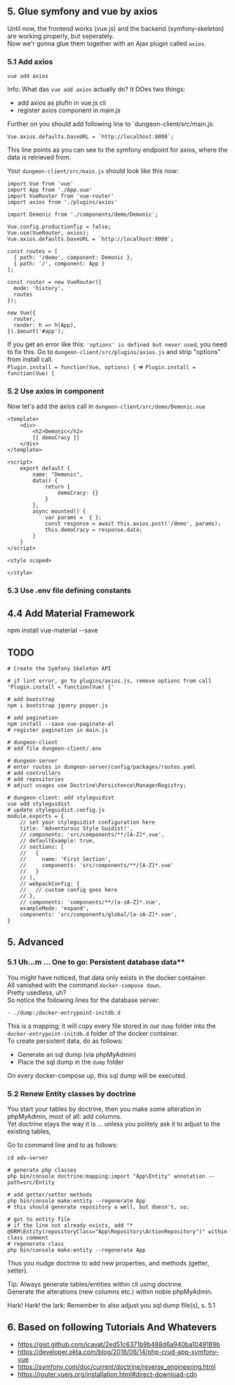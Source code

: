 ## 5. Glue symfony and vue by axios 

Until now, the frontend works (vue.js) and the backend (symfony-skeleton) are working properly, but seperately.  
Now we'r gonna glue them together with an Ajax plugin called `axios`.

### 5.1 Add axios

~~~cli
vue add axios
~~~

Info: What das `vue add axios` actually do?  It DOes two things:

* add axios as plufin in vue.js cli
* register axios component in main.js 

Further on you should add following line to `dungeon-client/src/main.js: 

~~~vue
Vue.axios.defaults.baseURL = `http://localhost:8000`;
~~~

This line points as you can see to the symfony endpoint for axios, where the data is retrieved from. 

Your `dungeon-client/src/main.js` should look like this now:

~~~vue
import Vue from 'vue'
import App from './App.vue'
import VueRouter from 'vue-router'
import axios from './plugins/axios'

import Demonic from './components/demo/Demonic';

Vue.config.productionTip = false;
Vue.use(VueRouter, axios);
Vue.axios.defaults.baseURL = `http://localhost:8000`;

const routes = [
  { path: '/demo', component: Demonic },
  { path: '/', component: App }
];

const router = new VueRouter({
  mode: 'history',
  routes
});

new Vue({
  router,
  render: h => h(App),
}).$mount('#app');
~~~

If you get an error like this: `'options' is defined but never used`; you need to fix this. 
Go to `dungeon-client/src/plugins/axios.js` and strip "options" from install call.   
`Plugin.install = function(Vue, options) {` => `Plugin.install = function(Vue) {` 

### 5.2 Use axios in component

Now let's add the axios call in `dungeon-client/src/demo/Demonic.vue`

~~~vue
<template>
    <div>
        <h2>Demonic</h2>
        {{ demoCracy }}
    </div>
</template>

<script>
    export default {
        name: "Demonic",
        data() {
            return {
                demoCracy: {}
            }
        },
        async mounted() {
            var params =  { };
            const response = await this.axios.post('/demo', params);
            this.demoCracy = response.data;
        }
    }
</script>

<style scoped>

</style>
~~~

### 5.3 Use .env file defining constants



## 4.4 Add Material Framework

npm install vue-material --save






## TODO 

~~~
# Create the Symfony Skeleton API

# if lint error, go to plugins/axios.js, remove options from call 'Plugin.install = function(Vue) {'

# add bootstrap
npm i bootstrap jquery popper.js

# add pagination 
npm install --save vue-paginate-al
# register pagination in main.js

# dungeon-client
# add file dungeon-client/.env

# dungeon-server
# enter routes in dungeon-server/config/packages/routes.yaml
# add controllers 
# add repositories
# adjust usages use Doctrine\Persistence\ManagerRegistry;

# dungeon-client: add styleguidist
vue add styleguidist
# update styleguidist.config.js
module.exports = {
	// set your styleguidist configuration here
	title: 'Adventurous Style Guidist!',
	// components: 'src/components/**/[A-Z]*.vue',
	// defaultExample: true,
	// sections: [
	//   {
	//     name: 'First Section',
	//     components: 'src/components/**/[A-Z]*.vue'
	//   }
	// ],
	// webpackConfig: {
	//   // custom config goes here
	// },
	// components: 'components/**/[a-zA-Z]*.vue',
	exampleMode: 'expand',
	components: 'src/components/global/[a-zA-Z]*.vue',
}

~~~



## 5. Advanced

### 5.1 Uh...m ... One to go: Persistent database data** 

You might have noticed, that data only exists in the docker container.  
All vanished with  the command `docker-compose down`.  
Pretty usedless, uh?  
So notice the following lines for the database server:

~~~
- ./dump:/docker-entrypoint-initdb.d
~~~

This is a mapping; it will copy every file stored in our `dump` folder into the `docker-entrypoint-initdb.d` folder of the docker container.  
To create persistent data, do as follows:

* Generate an sql dump (via phpMyAdmin)
* Place the sql dump in the `dump` folder

On every docker-compose up, this sql dump will be executed. 

### 5.2 Renew Entity classes by doctrine

You start your tables by doctrine, then you make some alteration in phpMyAdmin, most of all: add columns.  
Yet doctrine stays the way it is ... unless you politely ask it to adjust to the existing tables,

Go to command line and to as follows:

~~~
cd adv-server

# generate php classes
php bin/console doctrine:mapping:import "App\Entity" annotation --path=src/Entity

# add getter/setter methods
php bin/console make:entity --regenerate App
# this should generate repository a well, but doesn't, so:

# got to entity file
# if the line not already exists, add "* @ORM\Entity(repositoryClass="App\Repository\ActionRepository")" within class comment
# regenerate class
php bin/console make:entity --regenerate App
~~~

Thus you nudge doctrine to add new properties, and methods (getter, setter).

Tip: Always generate tables/entities within cli using doctrine.     
Generate the alterations (new columns etc.) within noble phpMyAdmin.

Hark! Hark! the lark: Remember to also adjust you sql dump file(s), s. 5.1  

## 6. Based on following Tutorials And Whatevers

* <https://gist.github.com/jcavat/2ed51c6371b9b488d6a940ba1049189b>
* <https://developer.okta.com/blog/2018/06/14/php-crud-app-symfony-vue>
* <https://symfony.com/doc/current/doctrine/reverse_engineering.html>
* <https://router.vuejs.org/installation.html#direct-download-cdn>

